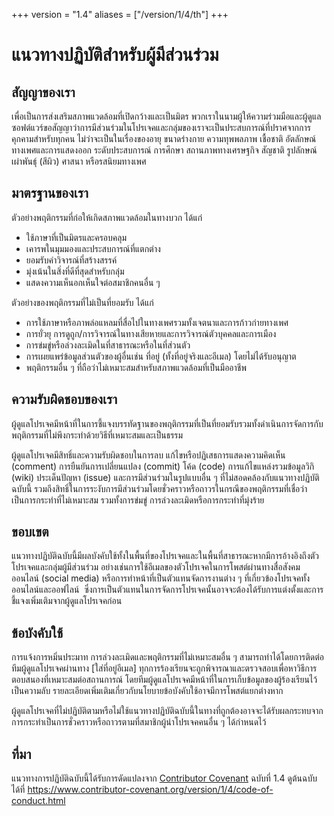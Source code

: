 +++
version = "1.4"
aliases = ["/version/1/4/th"]
+++

# แนวทางปฏิบัติสำหรับผู้มีส่วนร่วม

## สัญญาของเรา

เพื่อเป็นการส่งเสริมสภาพแวดล้อมที่เปิดกว้างและเป็นมิตร พวกเราในนามผู้ให้ความร่วมมือและผู้ดูแลซอฟต์แวร์ขอสัญญาว่าการมีส่วนร่วมในโปรเจคและกลุ่มของเราจะเป็นประสบการณ์ที่ปราศจากการคุกคามสำหรับทุกคน ไม่ว่าจะเป็นในเรื่องของอายุ ขนาดร่างกาย ความทุพพลภาพ เชื้อชาติ อัตลักษณ์ทางเพศและการแสดงออก ระดับประสบการณ์ การศึกษา สถานภาพทางเศรษฐกิจ สัญชาติ รูปลักษณ์ เผ่าพันธุ์ (สีผิว) ศาสนา หรือรสนิยมทางเพศ

## มาตรฐานของเรา

ตัวอย่างพฤติกรรมที่ก่อให้เกิดสภาพแวดล้อมในทางบวก ได้แก่

* ใช้ภาษาที่เป็นมิตรและครอบคลุม
* เคารพในมุมมองและประสบการณ์ที่แตกต่าง
* ยอมรับคำวิจารณ์ที่สร้างสรรค์
* มุ่งเน้นในสิ่งที่ดีที่สุดสำหรับกลุ่ม
* แสดงความเห็นอกเห็นใจต่อสมาชิกคนอื่น ๆ

ตัวอย่างของพฤติกรรมที่ไม่เป็นที่ยอมรับ ได้แก่

* การใช้ภาษาหรือภาพล่อแหลมที่สื่อไปในทางเพศรวมทั้งเจตนาและการก้าวก่ายทางเพศ
* การยั่วยุ การดูถูก/การวิจารณ์ในทางเสียหายและการวิจารณ์ตัวบุคคลและการเมือง
* การข่มขู่หรือล่วงละเมิดในที่สาธารณะหรือในที่ส่วนตัว
* การเผยแพร่ข้อมูลส่วนตัวของผู้อื่นเช่น ที่อยู่ (ทั้งที่อยู่จริงและอีเมล) โดยไม่ได้รับอนุญาต
* พฤติกรรมอื่น ๆ ที่ถือว่าไม่เหมาะสมสำหรับสภาพแวดล้อมที่เป็นมืออาชีพ

## ความรับผิดชอบของเรา

ผู้ดูแลโปรเจคมีหน้าที่ในการชี้แจงบรรทัดฐานของพฤติกรรมที่เป็นที่ยอมรับรวมทั้งดำเนินการจัดการกับพฤติกรรมที่ไม่พึงกระทำด้วยวิธีที่เหมาะสมและเป็นธรรม

ผู้ดูแลโปรเจคมีสิทธิ์และความรับผิดชอบในการลบ แก้ไขหรือปฏิเสธการแสดงความคิดเห็น (comment) การยืนยันการเปลี่ยนแปลง (commit) โค้ด (code) การแก้ไขแหล่งรวมข้อมูลวิกิ (wiki) ประเด็นปัญหา (issue) และการมีส่วนร่วมในรูปแบบอื่น ๆ ที่ไม่สอดคล้องกับแนวทางปฏิบัติฉบับนี้ รวมถึงสิทธิ์ในการระงับการมีส่วนร่วมโดยชั่วคราวหรือถาวรในกรณีของพฤติกรรมที่เชื่อว่าเป็นการกระทำที่ไม่เหมาะสม รวมทั้งการข่มขู่ การล่วงละเมิดหรือการกระทำที่มุ่งร้าย

## ขอบเขต

แนวทางปฏิบัติฉบับนี้มีผลบังคับใช้ทั้งในพื้นที่ของโปรเจคและในพื้นที่สาธารณะหากมีการอ้างอิงถึงตัวโปรเจคและกลุ่มผู้มีส่วนร่วม อย่างเช่นการใช้อีเมลของตัวโปรเจคในการโพสต์ผ่านทางสื่อสังคมออนไลน์ (social media) หรือการทำหน้าที่เป็นตัวแทนจัดการงานต่าง ๆ ที่เกี่ยวข้องโปรเจคทั้งออนไลน์และออฟไลน์  ซึ่งการเป็นตัวแทนในการจัดการโปรเจคนั้นอาจจะต้องได้รับการแต่งตั้งและการชี้แจงเพิ่มเติมจากผู้ดูแลโปรเจคก่อน

## ข้อบังคับใช้

การแจ้งการหมิ่นประมาท การล่วงละเมิดและพฤติกรรมที่ไม่เหมาะสมอื่น ๆ สามารถทำได้โดยการติดต่อทีมผู้ดูแลโปรเจคผ่านทาง [ใส่ที่อยู่อีเมล] ทุกการร้องเรียนจะถูกพิจารณาและตรวจสอบเพื่อหาวิธีการตอบสนองที่เหมาะสมต่อสถานการณ์ โดยทีมผู้ดูแลโปรเจคมีหน้าที่ในการเก็บข้อมูลของผู้ร้องเรียนไว้เป็นความลับ รายละเอียดเพิ่มเติมเกี่ยวกับนโยบายข้อบังคับใช้อาจมีการโพสต์แยกต่างหาก

ผู้ดูแลโปรเจคที่ไม่ปฏิบัติตามหรือไม่ใช้แนวทางปฏิบัติฉบับนี้ในทางที่ถูกต้องอาจจะได้รับผลกระทบจากการกระทำเป็นการชั่วคราวหรือถาวรตามที่สมาชิกผู้นำโปรเจคคนอื่น ๆ ได้กำหนดไว้

## ที่มา

แนวทางการปฏิบัติฉบับนี้ได้รับการดัดแปลงจาก [Contributor Covenant][homepage] ฉบับที่ 1.4 ดูต้นฉบับได้ที่ https://www.contributor-covenant.org/version/1/4/code-of-conduct.html

[homepage]: https://www.contributor-covenant.org
